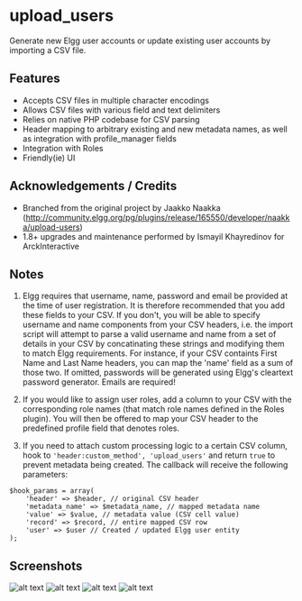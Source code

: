 upload_users
=====================

Generate new Elgg user accounts or update existing user accounts by importing a CSV file.

## Features ##

* Accepts CSV files in multiple character encodings
* Allows CSV files with various field and text delimiters
* Relies on native PHP codebase for CSV parsing
* Header mapping to arbitrary existing and new metadata names, as well as integration with profile_manager fields
* Integration with Roles
* Friendly(ie) UI

## Acknowledgements / Credits ##

* Branched from the original project by Jaakko Naakka (http://community.elgg.org/pg/plugins/release/165550/developer/naakka/upload-users)
* 1.8+ upgrades and maintenance performed by Ismayil Khayredinov for ArckInteractive

## Notes ##

1. Elgg requires that username, name, password and email be provided at the time
of user registration.
It is therefore recommended that you add these fields to your CSV. If you don't,
you will be able to specify username and name components from your CSV headers,
i.e. the import script will attempt to parse a valid username and name from a set
of details in your CSV by concatinating these strings and modifying them to match
Elgg requirements. For instance, if your CSV containts First Name and Last Name
headers, you can map the 'name' field as a sum of those two.
If omitted, passwords will be generated using Elgg's cleartext password generator.
Emails are required!

2. If you would like to assign user roles, add a column to your CSV with
the corresponding role names (that match role names defined in the Roles plugin).
You will then be offered to map your CSV header to the predefined profile
field that denotes roles.

3. If you need to attach custom processing logic to a certain CSV column,
hook to ```'header:custom_method', 'upload_users'``` and return ```true``` to
prevent metadata being created.
The callback will receive the following parameters:
```
$hook_params = array(
	'header' => $header, // original CSV header
	'metadata_name' => $metadata_name, // mapped metadata name
	'value' => $value, // metadata value (CSV cell value)
	'record' => $record, // entire mapped CSV row
	'user' => $user // Created / updated Elgg user entity
);
```


## Screenshots ##

![alt text](https://raw.github.com/arckinteractive/upload_users/master/screenshots/form.png "Form")
![alt text](https://raw.github.com/arckinteractive/upload_users/master/screenshots/mapping.png "Mapping")
![alt text](https://raw.github.com/arckinteractive/upload_users/master/screenshots/mapping_required.png "Mapping missing required fields")
![alt text](https://raw.github.com/arckinteractive/upload_users/master/screenshots/report.png "Report")
